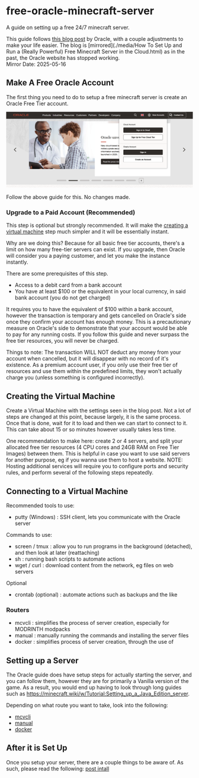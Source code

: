 # free-oracle-minecraft-server

A guide on setting up a free 24/7 minecraft server.

This guide follows [this blog post](https://blogs.oracle.com/developers/post/how-to-set-up-and-run-a-really-powerful-free-minecraft-server-in-the-cloud) by Oracle, with a couple adjustments to make your life easier. The blog is [mirrored](./media/How To Set Up and Run a (Really Powerful) Free Minecraft Server in the Cloud.html) as in the past, the Oracle website has stopped working.  
Mirror Date: 2025-05-16

## Make A Free Oracle Account

The first thing you need to do to setup a free minecraft server is create an Oracle Free Tier account.

![Free Tier Account Photograph](media/image.png)

Follow the above guide for this. No changes made.

### Upgrade to a Paid Account (Recommended)

This step is optional but strongly recommended. It will make the [creating a virtual machine](README.md#creating-the-virtual-machine) step much simpler and it will be essentially instant.

Why are we doing this? Because for all basic free tier accounts, there's a limit on how many free-tier servers can exist. If you upgrade, then Oracle will consider you a paying customer, and let you make the instance instantly.

There are some prerequisites of this step.

- Access to a debit card from a bank account
- You have at least $100 or the equivalent in your local currency, in said bank account (you do not get charged)

It requires you to have the equivalent of $100 within a bank account, however the transaction is temporary and gets cancelled on Oracle's side once they confirm your account has enough money. This is a precautionary measure on Oracle's side to demonstrate that your account would be able to pay for any running costs. If you follow this guide and never surpass the free tier resources, you will never be charged.

Things to note:
The transaction WILL NOT deduct any money from your account when cancelled, but it will disappear with no record of it's existence.
As a premium account user, if you only use their free tier of resources and use them within the predefined limits, they won't actually charge you (unless something is configured incorrectly).

## Creating the Virtual Machine

Create a Virtual Machine with the settings seen in the blog post.
Not a lot of steps are changed at this point, because largely, it is the same process.
Once that is done, wait for it to load and then we can start to connect to it. This can take about 15 or so minutes however usually takes less time.

One recommendation to make here: create 2 or 4 servers, and split your allocated free tier resources (4 CPU cores and 24GB RAM on Free Tier Images) between them.
This is helpful in case you want to use said servers for another purpose, eg if you wanna use them to host a website. NOTE: Hosting additional services will require you to configure ports and security rules, and perform several of the following steps repeatedly.

## Connecting to a Virtual Machine

Recommended tools to use:

- putty (Windows) : SSH client, lets you communicate with the Oracle server

Commands to use:

- screen / tmux : allow you to run programs in the background (detached), and then look at later (reattaching)
- sh            : running bash scripts to automate actions
- wget / curl   : download content from the network, eg files on web servers

Optional

- crontab (optional)  : automate actions such as backups and the like

### Routers

- mcvcli              : simplifies the process of server creation, especially for MODRINTH modpacks
- manual              : manually running the commands and installing the server files
- docker              : simplifies process of server creation, through the use of

## Setting up a Server

The Oracle guide does have setup steps for actually starting the server, and you can follow them, however they are for primarily a Vanilla version of the game. As a result, you would end up having to look through long guides such as <https://minecraft.wiki/w/Tutorial:Setting_up_a_Java_Edition_server>.

Depending on what route you want to take, look into the following:

- [mcvcli](./options/mcvcli.md)
- [manual](./options/manual.md)
- [docker](./options/docker.md)

## After it is Set Up

Once you setup your server, there are a couple things to be aware of.
As such, please read the following: [post intall](/options/post-install.md)
